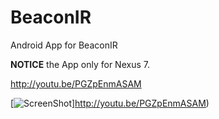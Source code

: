 BeaconIR
========

Android App for BeaconIR

**NOTICE** the App only for Nexus 7.

http://youtu.be/PGZpEnmASAM

[![ScreenShot]()]http://youtu.be/PGZpEnmASAM)


